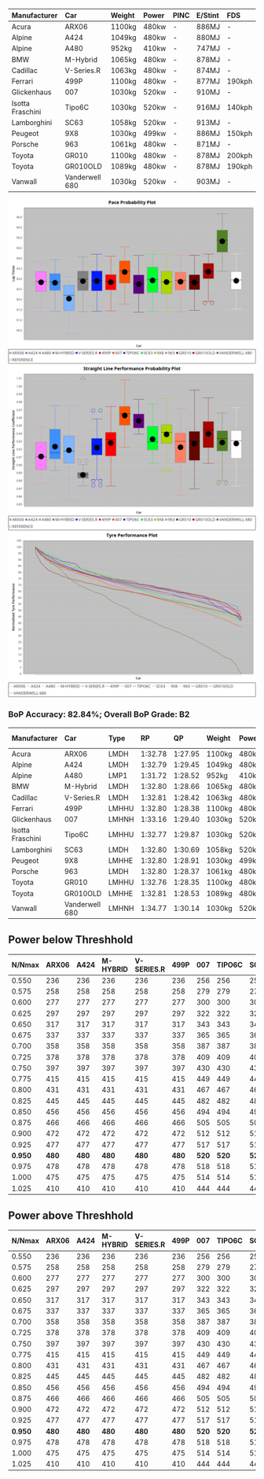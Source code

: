 | Manufacturer     | Car            | Weight | Power | PINC    | E/Stint | FDS     |
|:-|:-|:-|:-|:-|:-|:-|
| Acura            | ARX06          | 1100kg | 480kw |    -    | 886MJ   |    -    |
| Alpine           | A424           | 1049kg | 480kw |    -    | 880MJ   |    -    |
| Alpine           | A480           | 952kg  | 410kw |    -    | 747MJ   |    -    |
| BMW              | M-Hybrid       | 1065kg | 480kw |    -    | 878MJ   |    -    |
| Cadillac         | V-Series.R     | 1063kg | 480kw |    -    | 874MJ   |    -    |
| Ferrari          | 499P           | 1100kg | 480kw |    -    | 877MJ   | 190kph  |
| Glickenhaus      | 007            | 1030kg | 520kw |    -    | 910MJ   |    -    |
| Isotta Fraschini | Tipo6C         | 1030kg | 520kw |    -    | 916MJ   | 140kph  |
| Lamborghini      | SC63           | 1058kg | 520kw |    -    | 913MJ   |    -    |
| Peugeot          | 9X8            | 1030kg | 499kw |    -    | 886MJ   | 150kph  |
| Porsche          | 963            | 1061kg | 480kw |    -    | 871MJ   |    -    |
| Toyota           | GR010          | 1100kg | 480kw |    -    | 878MJ   | 200kph  |
| Toyota           | GR010OLD       | 1089kg | 480kw |    -    | 878MJ   | 190kph  |
| Vanwall          | Vanderwell 680 | 1030kg | 520kw |    -    | 903MJ   |    -    |

![PACECHART](./IMG/AUTO.png)
![STRAIGHTLINEPERFORMANCECHART](./IMG/AUTO_sp.png)
![TYREPERFORMANCECHART](./IMG/AUTO_tw.png)

### BoP Accuracy: 82.84%; Overall BoP Grade: B2
| Manufacturer     | Car            | Type  | RP      | QP      | Weight | Power¹ | Threshhold | PINC    | Power² | E/Stint | AVG Vmax  | FDS     | RDLC | L/Stint | BOP-Grade | Model Accuracy | Model Points | Match%  |
|:-|:-|:-|:-|:-|:-|:-|:-|:-|:-|:-|:-|:-|:-|:-|:-|:-|:-|:-|
| Acura            | ARX06          | LMDH  | 1:32.78 | 1:27.95 | 1100kg | 480kw  | 0.0kph     |    -    | 480kw  |  886MJ  | 312.08kph |    -    | 0.97 | 40      | -B1       | 100.00%        | 995          | 86.65%  |
| Alpine           | A424           | LMDH  | 1:32.79 | 1:29.45 | 1049kg | 480kw  | 0.0kph     |    -    | 480kw  |  880MJ  | 316.94kph |    -    | 1.01 | 40      | +C2       | 100.00%        | 642          | 72.84%  |
| Alpine           | A480           | LMP1  | 1:31.72 | 1:28.52 |  952kg | 410kw  | 0.0kph     |    -    | 410kw  |  747MJ  | 314.60kph |    -    | 0.97 | 37      | -E2       | 60.26%         | 849          | 50.42%  |
| BMW              | M-Hybrid       | LMDH  | 1:32.80 | 1:28.66 | 1065kg | 480kw  | 0.0kph     |    -    | 480kw  |  878MJ  | 311.02kph |    -    | 1.00 | 40      | -A2       | 100.00%        | 1714         | 94.01%  |
| Cadillac         | V-Series.R     | LMDH  | 1:32.81 | 1:28.42 | 1063kg | 480kw  | 0.0kph     |    -    | 480kw  |  874MJ  | 315.44kph |    -    | 1.00 | 40      | ~A1       | 98.95%         | 2271         | 98.18%  |
| Ferrari          | 499P           | LMHHU | 1:32.80 | 1:28.38 | 1100kg | 480kw  | 0.0kph     |    -    | 480kw  |  877MJ  | 315.03kph | 190kph  | 1.00 | 40      | -A2       | 99.93%         | 2718         | 94.65%  |
| Glickenhaus      | 007            | LMHNH | 1:33.16 | 1:29.40 | 1030kg | 520kw  | 0.0kph     |    -    | 520kw  |  910MJ  | 329.50kph |    -    | 0.96 | 41      | ~A1       | 96.34%         | 1634         | 96.66%  |
| Isotta Fraschini | Tipo6C         | LMHHU | 1:32.77 | 1:29.87 | 1030kg | 520kw  | 0.0kph     |    -    | 520kw  |  916MJ  | 328.33kph | 140kph  | 1.08 | 41      | +C1       | 92.36%         | 133          | 76.70%  |
| Lamborghini      | SC63           | LMDH  | 1:32.80 | 1:30.69 | 1058kg | 520kw  | 0.0kph     |    -    | 520kw  |  913MJ  | 322.71kph |    -    | 1.03 | 41      | ~A1       | 96.54%         | 418          | 98.97%  |
| Peugeot          | 9X8            | LMHHE | 1:32.80 | 1:28.91 | 1030kg | 499kw  | 0.0kph     |    -    | 499kw  |  886MJ  | 322.08kph | 150kph  | 1.03 | 40      | ~A1       | 88.68%         | 2617         | 100.00% |
| Porsche          | 963            | LMDH  | 1:32.80 | 1:28.37 | 1061kg | 480kw  | 0.0kph     |    -    | 480kw  |  871MJ  | 316.15kph |    -    | 1.00 | 40      | ~A1       | 99.98%         | 6168         | 96.20%  |
| Toyota           | GR010          | LMHHU | 1:32.76 | 1:28.35 | 1100kg | 480kw  | 0.0kph     |    -    | 480kw  |  878MJ  | 314.88kph | 200kph  | 1.00 | 40      | ~A1       | 98.53%         | 3557         | 95.86%  |
| Toyota           | GR010OLD       | LMHHE | 1:32.81 | 1:28.53 | 1089kg | 480kw  | 0.0kph     |    -    | 480kw  |  878MJ  | 317.55kph | 190kph  | 1.00 | 40      | ~A1       | 92.01%         | 1427         | 100.00% |
| Vanwall          | Vanderwell 680 | LMHNH | 1:34.77 | 1:30.14 | 1030kg | 520kw  | 0.0kph     |    -    | 520kw  |  903MJ  | 322.75kph |    -    | 1.01 | 41      | +Ω2       | 94.62%         | 633          | -1.39%  |

## Power below Threshhold
| N/Nmax    | ARX06   | A424    | M-HYBRID | V-SERIES.R | 499P    | 007     | TIPO6C  | SC63    | 9X8     | 963     | GR010   | GR010OLD | VANDERWELL 680 | ​     | RPM      | A480    |
|:-|:-|:-|:-|:-|:-|:-|:-|:-|:-|:-|:-|:-|:-|:-|:-|:-|
|  0.550    |  236    |  236    |  236     |  236       |  236    |  256    |  256    |  256    |  246    |  236    |  236    |  236     |  256           |  ​    |   --     |   -     |
|  0.575    |  258    |  258    |  258     |  258       |  258    |  279    |  279    |  279    |  268    |  258    |  258    |  258     |  279           |  ​    |   --     |   -     |
|  0.600    |  277    |  277    |  277     |  277       |  277    |  300    |  300    |  300    |  288    |  277    |  277    |  277     |  300           |  ​    |   --     |   -     |
|  0.625    |  297    |  297    |  297     |  297       |  297    |  322    |  322    |  322    |  308    |  297    |  297    |  297     |  322           |  ​    |   --     |   -     |
|  0.650    |  317    |  317    |  317     |  317       |  317    |  343    |  343    |  343    |  329    |  317    |  317    |  317     |  343           |  ​    |   --     |   -     |
|  0.675    |  337    |  337    |  337     |  337       |  337    |  365    |  365    |  365    |  350    |  337    |  337    |  337     |  365           |  ​    |   --     |   -     |
|  0.700    |  358    |  358    |  358     |  358       |  358    |  387    |  387    |  387    |  371    |  358    |  358    |  358     |  387           |  ​    |   --     |   -     |
|  0.725    |  378    |  378    |  378     |  378       |  378    |  409    |  409    |  409    |  392    |  378    |  378    |  378     |  409           |  ​    |   --     |   -     |
|  0.750    |  397    |  397    |  397     |  397       |  397    |  430    |  430    |  430    |  412    |  397    |  397    |  397     |  430           |  ​    |   --     |   -     |
|  0.775    |  415    |  415    |  415     |  415       |  415    |  449    |  449    |  449    |  431    |  415    |  415    |  415     |  449           |  ​    |  5000    |  241    |
|  0.800    |  431    |  431    |  431     |  431       |  431    |  467    |  467    |  467    |  448    |  431    |  431    |  431     |  467           |  ​    |  5500    |  284    |
|  0.825    |  445    |  445    |  445     |  445       |  445    |  482    |  482    |  482    |  463    |  445    |  445    |  445     |  482           |  ​    |  6000    |  318    |
|  0.850    |  456    |  456    |  456     |  456       |  456    |  494    |  494    |  494    |  474    |  456    |  456    |  456     |  494           |  ​    |  6500    |  359    |
|  0.875    |  466    |  466    |  466     |  466       |  466    |  505    |  505    |  505    |  484    |  466    |  466    |  466     |  505           |  ​    |  7000    |  401    |
|  0.900    |  472    |  472    |  472     |  472       |  472    |  512    |  512    |  512    |  491    |  472    |  472    |  472     |  512           |  ​    |  7500    |  411    |
|  0.925    |  477    |  477    |  477     |  477       |  477    |  517    |  517    |  517    |  496    |  477    |  477    |  477     |  517           |  ​    |  8000    |  407    |
| **0.950** | **480** | **480** | **480**  | **480**    | **480** | **520** | **520** | **520** | **499** | **480** | **480** | **480**  | **520**        | **​** | **8500** | **410** |
|  0.975    |  478    |  478    |  478     |  478       |  478    |  518    |  518    |  518    |  497    |  478    |  478    |  478     |  518           |  ​    |  9000    |  205    |
|  1.000    |  475    |  475    |  475     |  475       |  475    |  514    |  514    |  514    |  494    |  475    |  475    |  475     |  514           |  ​    |   --     |   -     |
|  1.025    |  410    |  410    |  410     |  410       |  410    |  444    |  444    |  444    |  426    |  410    |  410    |  410     |  444           |  ​    |   --     |   -     |

## Power above Threshhold
| N/Nmax    | ARX06   | A424    | M-HYBRID | V-SERIES.R | 499P    | 007     | TIPO6C  | SC63    | 9X8     | 963     | GR010   | GR010OLD | VANDERWELL 680 | ​     | RPM      | A480    |
|:-|:-|:-|:-|:-|:-|:-|:-|:-|:-|:-|:-|:-|:-|:-|:-|:-|
|  0.550    |  236    |  236    |  236     |  236       |  236    |  256    |  256    |  256    |  246    |  236    |  236    |  236     |  256           |  ​    |   --     |   -     |
|  0.575    |  258    |  258    |  258     |  258       |  258    |  279    |  279    |  279    |  268    |  258    |  258    |  258     |  279           |  ​    |   --     |   -     |
|  0.600    |  277    |  277    |  277     |  277       |  277    |  300    |  300    |  300    |  288    |  277    |  277    |  277     |  300           |  ​    |   --     |   -     |
|  0.625    |  297    |  297    |  297     |  297       |  297    |  322    |  322    |  322    |  308    |  297    |  297    |  297     |  322           |  ​    |   --     |   -     |
|  0.650    |  317    |  317    |  317     |  317       |  317    |  343    |  343    |  343    |  329    |  317    |  317    |  317     |  343           |  ​    |   --     |   -     |
|  0.675    |  337    |  337    |  337     |  337       |  337    |  365    |  365    |  365    |  350    |  337    |  337    |  337     |  365           |  ​    |   --     |   -     |
|  0.700    |  358    |  358    |  358     |  358       |  358    |  387    |  387    |  387    |  371    |  358    |  358    |  358     |  387           |  ​    |   --     |   -     |
|  0.725    |  378    |  378    |  378     |  378       |  378    |  409    |  409    |  409    |  392    |  378    |  378    |  378     |  409           |  ​    |   --     |   -     |
|  0.750    |  397    |  397    |  397     |  397       |  397    |  430    |  430    |  430    |  412    |  397    |  397    |  397     |  430           |  ​    |   --     |   -     |
|  0.775    |  415    |  415    |  415     |  415       |  415    |  449    |  449    |  449    |  431    |  415    |  415    |  415     |  449           |  ​    |  5000    |  241    |
|  0.800    |  431    |  431    |  431     |  431       |  431    |  467    |  467    |  467    |  448    |  431    |  431    |  431     |  467           |  ​    |  5500    |  284    |
|  0.825    |  445    |  445    |  445     |  445       |  445    |  482    |  482    |  482    |  463    |  445    |  445    |  445     |  482           |  ​    |  6000    |  318    |
|  0.850    |  456    |  456    |  456     |  456       |  456    |  494    |  494    |  494    |  474    |  456    |  456    |  456     |  494           |  ​    |  6500    |  359    |
|  0.875    |  466    |  466    |  466     |  466       |  466    |  505    |  505    |  505    |  484    |  466    |  466    |  466     |  505           |  ​    |  7000    |  401    |
|  0.900    |  472    |  472    |  472     |  472       |  472    |  512    |  512    |  512    |  491    |  472    |  472    |  472     |  512           |  ​    |  7500    |  411    |
|  0.925    |  477    |  477    |  477     |  477       |  477    |  517    |  517    |  517    |  496    |  477    |  477    |  477     |  517           |  ​    |  8000    |  407    |
| **0.950** | **480** | **480** | **480**  | **480**    | **480** | **520** | **520** | **520** | **499** | **480** | **480** | **480**  | **520**        | **​** | **8500** | **410** |
|  0.975    |  478    |  478    |  478     |  478       |  478    |  518    |  518    |  518    |  497    |  478    |  478    |  478     |  518           |  ​    |  9000    |  205    |
|  1.000    |  475    |  475    |  475     |  475       |  475    |  514    |  514    |  514    |  494    |  475    |  475    |  475     |  514           |  ​    |   --     |   -     |
|  1.025    |  410    |  410    |  410     |  410       |  410    |  444    |  444    |  444    |  426    |  410    |  410    |  410     |  444           |  ​    |   --     |   -     |
